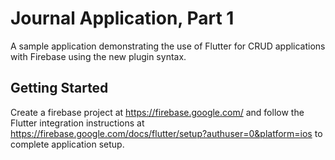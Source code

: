 # Journal Application, Part 1
A sample application demonstrating the use of Flutter for CRUD applications with Firebase using the new plugin syntax.

## Getting Started

Create a firebase project at https://firebase.google.com/ and follow the Flutter integration instructions at https://firebase.google.com/docs/flutter/setup?authuser=0&platform=ios to complete application setup.
